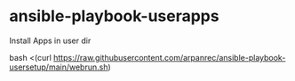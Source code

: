 # ansible-playbook-userapps
Install Apps in user dir

bash <(curl https://raw.githubusercontent.com/arpanrec/ansible-playbook-usersetup/main/webrun.sh)
